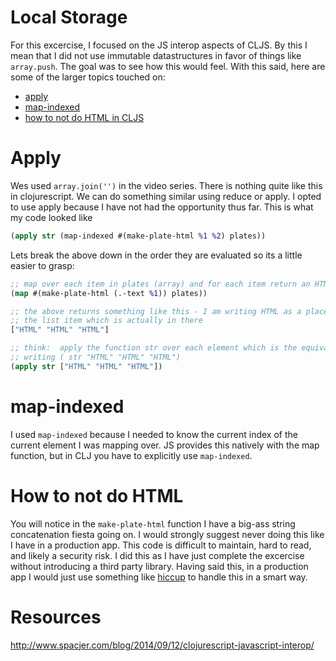# Local Storage

For this excercise, I focused on the JS interop aspects of CLJS.  By this I mean that I did not use immutable datastructures in favor of things like `array.push`.  The goal was to see how this would feel.  With this said, here are some of the larger topics touched on:

* [apply](#apply)
* [map-indexed](#map-indexed)
* [how to not do HTML in CLJS](#how-to-not-do-html)


# Apply

Wes used `array.join('')` in the video series.  There is nothing quite like this in clojurescript.  We can do something similar using reduce or apply.  I opted to use apply because I have not had the opportunity thus far.  This is what my code looked like

```clojure
(apply str (map-indexed #(make-plate-html %1 %2) plates))
```

Lets break the above down in the order they are evaluated so its a little easier to grasp:

```clojure
;; map over each item in plates (array) and for each item return an HTML string
(map #(make-plate-html (.-text %1)) plates))

;; the above returns something like this - I am writing HTML as a placeholder for
;; the list item which is actually in there
["HTML" "HTML" "HTML"]

;; think:  apply the function str over each element which is the equivalent of
;; writing ( str "HTML" "HTML" "HTML")
(apply str ["HTML" "HTML" "HTML"])
```

# map-indexed

I used `map-indexed` because I needed to know the current index of the current element I was mapping over.  JS provides this natively with the map function, but in CLJ you have to explicitly use `map-indexed`.


# How to not do HTML

You will notice in the `make-plate-html` function I have a big-ass string concatenation fiesta going on.  I would strongly suggest never doing this like I have in a production app.  This code is difficult to maintain, hard to read, and likely a security risk.  I did this as I have just complete the excercise without introducing a third party library.  Having said this, in a production app I would just use something like [hiccup](https://github.com/weavejester/hiccup) to handle this in a smart way.


# Resources

http://www.spacjer.com/blog/2014/09/12/clojurescript-javascript-interop/
